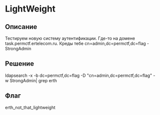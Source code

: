 # LightWeight
## Описание

Тестируем новую систему аутентификации. Где-то на домене task.permctf.ertelecom.ru. Креды тебе cn=admin,dc=permctf,dc=flag - StrongAdmin

## Решение
ldapsearch -x -b dc=permctf,dc=flag -D "cn=admin,dc=permctf,dc=flag" -w StrongAdmin| grep erth

## Флаг
erth_not_that_lightweight
